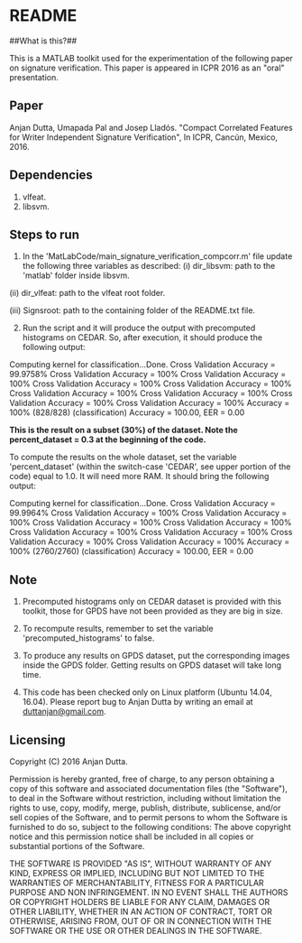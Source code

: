 # README #

##What is this?##

This is a MATLAB toolkit used for the experimentation of the following paper on signature verification. This paper is appeared in ICPR 2016 as an "oral" presentation.

## Paper ##
Anjan Dutta, Umapada Pal and Josep Lladós. "Compact Correlated Features for Writer Independent Signature Verification", In ICPR, Cancún, Mexico, 2016.

## Dependencies ##
1. vlfeat.
2. libsvm.

## Steps to run ##
1. In the 'MatLabCode/main_signature_verification_compcorr.m' file update the following three variables as described:
 (i) dir_libsvm: path to the 'matlab' folder inside libsvm.

 (ii) dir_vlfeat: path to the vlfeat root folder.

 (iii) Signsroot: path to the containing folder of the README.txt file.

2. Run the script and it will produce the output with precomputed histograms on CEDAR. So, after execution, it should produce the following output:

Computing kernel for classification...Done.
Cross Validation Accuracy = 99.9758%
Cross Validation Accuracy = 100%
Cross Validation Accuracy = 100%
Cross Validation Accuracy = 100%
Cross Validation Accuracy = 100%
Cross Validation Accuracy = 100%
Cross Validation Accuracy = 100%
Cross Validation Accuracy = 100%
Cross Validation Accuracy = 100%
Accuracy = 100% (828/828) (classification)
Accuracy = 100.00, EER = 0.00

****This is the result on a subset (30%) of the dataset. Note the percent_dataset = 0.3 at the beginning of the code.****

To compute the results on the whole dataset, set the variable 'percent_dataset' (within the switch-case 'CEDAR', see upper portion of the code) equal to 1.0. It will need more RAM. It should bring the following output:

Computing kernel for classification...Done.
Cross Validation Accuracy = 99.9964%
Cross Validation Accuracy = 100%
Cross Validation Accuracy = 100%
Cross Validation Accuracy = 100%
Cross Validation Accuracy = 100%
Cross Validation Accuracy = 100%
Cross Validation Accuracy = 100%
Cross Validation Accuracy = 100%
Cross Validation Accuracy = 100%
Accuracy = 100% (2760/2760) (classification)
Accuracy = 100.00, EER = 0.00

## Note ##

1. Precomputed histograms only on CEDAR dataset is provided with this toolkit, those for GPDS have not been provided as they are big in size.

2. To recompute results, remember to set the variable 'precomputed_histograms' to false.

3. To produce any results on GPDS dataset, put the corresponding images inside the GPDS folder. Getting results on GPDS dataset will take long time.

4. This code has been checked only on Linux platform (Ubuntu 14.04, 16.04). Please report bug to Anjan Dutta by writing an email at duttanjan@gmail.com.

## Licensing ##
Copyright (C) 2016 Anjan Dutta.

Permission is hereby granted, free of charge, to any person obtaining a copy of this software and associated documentation files (the "Software"), to deal in the Software without restriction, including without limitation the rights to use, copy, modify, merge, publish, distribute, sublicense, and/or sell copies of the Software, and to permit persons to whom the Software is furnished to do so, subject to the following
conditions:
The above copyright notice and this permission notice shall be included in all copies or substantial portions of the Software.

THE SOFTWARE IS PROVIDED "AS IS", WITHOUT WARRANTY OF ANY KIND, EXPRESS OR IMPLIED,  INCLUDING BUT NOT LIMITED TO THE WARRANTIES OF MERCHANTABILITY, FITNESS FOR A PARTICULAR  PURPOSE AND NON INFRINGEMENT. IN NO EVENT SHALL THE AUTHORS OR COPYRIGHT HOLDERS BE LIABLE FOR ANY CLAIM, DAMAGES OR OTHER LIABILITY, WHETHER IN AN ACTION OF CONTRACT, TORT  OR OTHERWISE, ARISING FROM, OUT OF OR IN CONNECTION WITH THE SOFTWARE OR THE USE OR OTHER DEALINGS IN THE SOFTWARE.